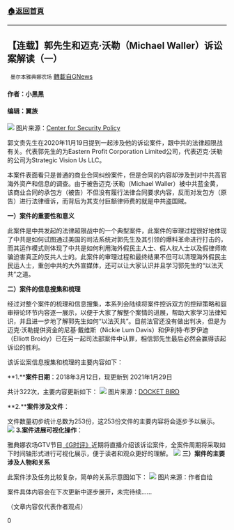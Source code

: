 ###  [:house:返回首頁](https://github.com/ourhimalayas/txt)
---

## 【连载】郭先生和迈克·沃勒（Michael Waller）诉讼案解读（一）
` 墨尔本雅典娜农场` [轉載自GNews](https://gnews.org/zh-hans/1044772/)

#### 作者：小黑黑

#### 编辑：翼族
![]()![](https://gnews.org/wp-content/uploads/2021/04/image2-4.jpg)
图片来源：[Center for Security Policy](https://www.centerforsecuritypolicy.org)

郭文贵先生在2020年11月19日提到一起涉及他的诉讼案件，跟中共的法律超限战有关。代表郭先生的为Eastern Profit Corporation Limited公司，代表迈克·沃勒的公司为Strategic Vision Us LLC。

本案件表面看只是普通的商业合同纠纷案件，但是合同的内容却涉及到对中共高官海外资产和信息的调查。由于被告迈克·沃勒（Michael Waller）被中共蓝金黄，该商业合同的承包方（被告）不但没有履行法律合同要求内容，反而对发包方（原告）进行法律缠诉，而背后为其支付巨额律师费的就是中共盗国贼。

**一）案件的重要性和意义**

此案件是中共发起的法律超限战中的一个典型案件，此案件的审理过程很好地体现了中共是如何试图通过美国的司法系统对郭先生及其引领的爆料革命进行打击的，而其运作模式则体现了中共是如何利用海外假民主人士、假人权人士以及假律师欺骗迫害真正的反共人士的。此案件的审理过程和最终结果不但可以清理海外假民主民运人士，重创中共的大外宣媒体，还可以让大家认识并且学习郭先生的“以法灭共”之道。

**二）案件的信息搜集和梳理**

经过对整个案件的梳理和信息搜集，本系列会陆续将案件控诉双方的控辩策略和庭审辩论环节内容逐一展示，以便于大家了解整个案情的进展，帮助大家学习法律知识，并且进一步地了解郭先生如何“以法灭共”。目前法官还没有做出判决，但是为迈克·沃勒提供资金的尼基·戴维斯（Nickie Lum Davis）和伊利特·布罗伊迪（Elliott Broidy）已在另一起司法部案件中认罪，相信郭先生最后必然会赢得该起诉讼的胜利。

该诉讼案信息搜集和梳理的主要内容如下：

**1.****案件日期**：2018年3月12日，现更新到 2021年1月29日

共计322次，主要内容更新如下：
![]()![](https://gnews.org/wp-content/uploads/2021/04/bdc.png)
图片来源：[DOCKET BIRD](https://www.docketbird.com/court-cases/Eastern-Profit-Corporation-Limited-v-Strategic-Vision-Us-LLC/nysd-1:2018-cv-02185)

**2.****案件涉及文件**：

文件数量初步统计总数为253份，这253份文件的主要内容将会逐步予以展示。
![]()![](https://gnews.org/wp-content/uploads/2021/04/bdc-1.png)
**3.案件进展可视化操作**：

雅典娜农场GTV节目[《G时评》](https://gtv.org/user/5f72f8f60cd82c6bb6a248a6)近期将直播介绍该诉讼案件，全案件周期将采取如下时间轴形式进行可视化展示，便于读者和观众更好的理解。
![]()![](https://gnews.org/wp-content/uploads/2021/04/bdc-2.png)
**三）案件的主要涉及人物和关系**

此案件涉及任务比较复杂，简单的关系示意图如下：
![]()![](https://gnews.org/wp-content/uploads/2021/04/123.jpg.png)
图片来源：作者自绘

案件具体内容会在下次更新中逐步展开，未完待续……

（文章内容仅代表作者观点）

0
